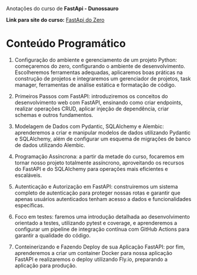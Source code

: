 Anotações do curso de **FastApi - Dunossauro** 


**Link para site do curso:** [FastApi do Zero](https://fastapidozero.dunossauro.com/estavel/)


# Conteúdo Programático

1. Configuração do ambiente e gerenciamento de um projeto Python: começaremos do zero, configurando o ambiente de desenvolvimento. Escolheremos ferramentas adequadas, aplicaremos boas práticas na construção de projetos e integraremos um gerenciador de projetos, task manager, ferramentas de análise estática e formatação de código.

2. Primeiros Passos com FastAPI: introduziremos os conceitos do desenvolvimento web com FastAPI, ensinando como criar endpoints, realizar operações CRUD, aplicar injeção de dependência, criar schemas e outros fundamentos.

3. Modelagem de Dados com Pydantic, SQLAlchemy e Alembic: aprenderemos a criar e manipular modelos de dados utilizando Pydantic e SQLAlchemy, além de configurar um esquema de migrações de banco de dados utilizando Alembic.

4. Programação Assíncrona: a partir da metade do curso, focaremos em tornar nosso projeto totalmente assíncrono, aproveitando os recursos do FastAPI e do SQLAlchemy para operações mais eficientes e escaláveis.

5. Autenticação e Autorização em FastAPI: construiremos um sistema completo de autenticação para proteger nossas rotas e garantir que apenas usuários autenticados tenham acesso a dados e funcionalidades específicas.

6. Foco em testes: faremos uma introdução detalhada ao desenvolvimento orientado a testes, utilizando pytest e coverage, e aprenderemos a configurar um pipeline de integração contínua com GitHub Actions para garantir a qualidade do código.

7. Conteinerizando e Fazendo Deploy de sua Aplicação FastAPI: por fim, aprenderemos a criar um container Docker para nossa aplicação FastAPI e realizaremos o deploy utilizando Fly.io, preparando a aplicação para produção.